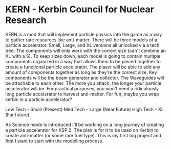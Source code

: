 # KERN - Kerbin Council for Nuclear Research

KERN is a mod that will implement particle physics into the game as a way to gather rare resources like anti-matter. There will be three models of a particle accelerator. Small, Large, and XL versions all unlocked via a tech tree. The components will only work with the correct size (can't combine an XL with a S). To keep sizes down, each model is going to contain multiple components organized in a way that allows them to be pieced together to create a functional particle accelerator. The player will be able to add any amount of components together as long as they're the correct size. Key components will be the beam generator and collector. The Waveguides will be attachable to each other. The more you attach, the longer your particle accelerator will be. For practical purposes, you won't need a ridiculously long particle accelerator to harvest anti-matter. For fun, maybe you wrap kerbin in a particle accelerator? 

Low Tech - Small (Present)
Med Tech - Large (Near Future)
High Tech - XL (Far future)

As Science mode is introduced I'll be working on a long journey of creating a particle accelerator for KSP 2. The plan is for it to be used on Kerbin to create anti-matter (or some rare fuel type). This is my first big project and first I want to start with the modelling process.
